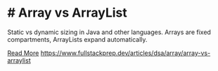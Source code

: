 # # Array vs ArrayList

Static vs dynamic sizing in Java and other languages. Arrays are fixed compartments, ArrayLists expand automatically.

[Read More](https://www.fullstackprep.dev/articles/dsa/array/array-vs-arraylist) https://www.fullstackprep.dev/articles/dsa/array/array-vs-arraylist